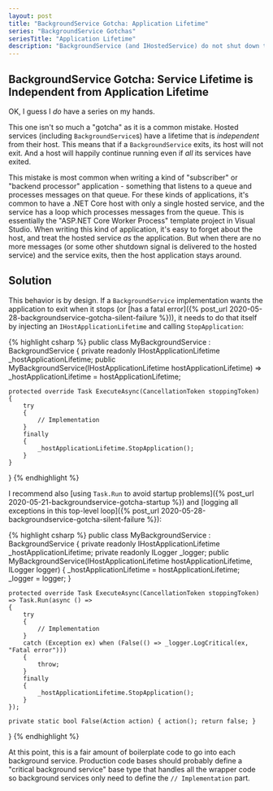 ```yaml
---
layout: post
title: "BackgroundService Gotcha: Application Lifetime"
series: "BackgroundService Gotchas"
seriesTitle: "Application Lifetime"
description: "BackgroundService (and IHostedService) do not shut down the application when they complete."
---
```


## BackgroundService Gotcha: Service Lifetime is Independent from Application Lifetime

OK, I guess I *do* have a series on my hands.

This one isn't so much a "gotcha" as it is a common mistake. Hosted services (including `BackgroundService`s) have a lifetime that is *independent* from their host. This means that if a `BackgroundService` exits, its host will not exit. And a host will happily continue running even if *all* its services have exited.

This mistake is most common when writing a kind of "subscriber" or "backend processor" application - something that listens to a queue and processes messages on that queue. For these kinds of applications, it's common to have a .NET Core host with only a single hosted service, and the service has a loop which processes messages from the queue. This is essentially the "ASP.NET Core Worker Process" template project in Visual Studio. When writing this kind of application, it's easy to forget about the host, and treat the hosted service *as* the application. But when there are no more messages (or some other shutdown signal is delivered to the hosted service) and the service exits, then the host application stays around.

## Solution

This behavior is by design. If a `BackgroundService` implementation wants the application to exit when it stops (or [has a fatal error]({% post_url 2020-05-28-backgroundservice-gotcha-silent-failure %})), it needs to do that itself by injecting an `IHostApplicationLifetime` and calling `StopApplication`:

{% highlight csharp %}
public class MyBackgroundService : BackgroundService
{
    private readonly IHostApplicationLifetime _hostApplicationLifetime;
    public MyBackgroundService(IHostApplicationLifetime hostApplicationLifetime) =>
        _hostApplicationLifetime = hostApplicationLifetime;

    protected override Task ExecuteAsync(CancellationToken stoppingToken)
    {
        try
        {
            // Implementation
        }
        finally
        {
            _hostApplicationLifetime.StopApplication();
        }
    }
}
{% endhighlight %}

I recommend also [using `Task.Run` to avoid startup problems]({% post_url 2020-05-21-backgroundservice-gotcha-startup %}) and [logging all exceptions in this top-level loop]({% post_url 2020-05-28-backgroundservice-gotcha-silent-failure %}):

{% highlight csharp %}
public class MyBackgroundService : BackgroundService
{
    private readonly IHostApplicationLifetime _hostApplicationLifetime;
    private readonly ILogger<MyBackgroundService> _logger;
    public MyBackgroundService(IHostApplicationLifetime hostApplicationLifetime, ILogger<MyBackgroundService> logger)
    {
        _hostApplicationLifetime = hostApplicationLifetime;
        _logger = logger;
    }

    protected override Task ExecuteAsync(CancellationToken stoppingToken) => Task.Run(async () =>
    {
        try
        {
            // Implementation
        }
        catch (Exception ex) when (False(() => _logger.LogCritical(ex, "Fatal error")))
        {
            throw;
        }
        finally
        {
            _hostApplicationLifetime.StopApplication();
        }
    });

    private static bool False(Action action) { action(); return false; }
}
{% endhighlight %}

At this point, this is a fair amount of boilerplate code to go into each background service. Production code bases should probably define a "critical background service" base type that handles all the wrapper code so background services only need to define the `// Implementation` part.